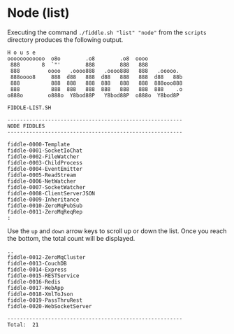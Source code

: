 Node (list)
======

Executing the command `./fiddle.sh "list" "node"` from the `scripts` directory produces the following output.


    H o u s e
    oooooooooooo  o8o        .o8        .o8  oooo
     888       8  `"'        888        888   888
     888         oooo   .oooo888   .oooo888   888   .ooooo.
     888oooo8     888  d88   888  d88   888   888  d88   88b
     888          888  888   888  888   888   888  888ooo888
     888          888  888   888  888   888   888  888    .o
    o888o        o888o  Y8bod88P   Y8bod88P  o888o  Y8bod8P
    
    FIDDLE-LIST.SH
    
    --------------------------------------------------------
    NODE FIDDLES
    --------------------------------------------------------
    
    fiddle-0000-Template
    fiddle-0001-SocketIoChat
    fiddle-0002-FileWatcher
    fiddle-0003-ChildProcess
    fiddle-0004-EventEmitter
    fiddle-0005-ReadStream
    fiddle-0006-NetWatcher
    fiddle-0007-SocketWatcher
    fiddle-0008-ClientServerJSON
    fiddle-0009-Inheritance
    fiddle-0010-ZeroMqPubSub
    fiddle-0011-ZeroMqReqRep
    :


Use the `up` and `down` arrow keys to scroll up or down the list. Once you reach the bottom, the total count will
be displayed.

    ..
    fiddle-0012-ZeroMqCluster
    fiddle-0013-CouchDB
    fiddle-0014-Express
    fiddle-0015-RESTService
    fiddle-0016-Redis
    fiddle-0017-WebApp
    fiddle-0018-XmlToJson
    fiddle-0019-PassThruRest
    fiddle-0020-WebSocketServer
    
    --------------------------------------------------------
    Total:  21

